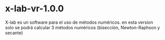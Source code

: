# x-lab-vr-1.0.0
X-lab es un software para el uso de métodos numéricos. en esta version solo se podrá calcular 3 métodos numéricos (bisección, Newton-Raphson y secante)

